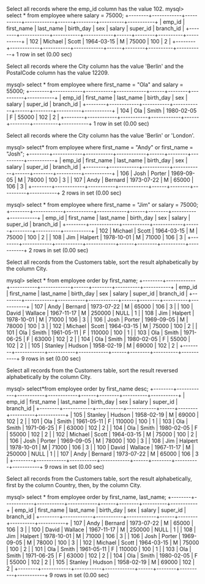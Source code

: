Select all records where the emp_id column has the value 102.
mysql> select * from employee where salary = 75000;
+--------+------------+-----------+------------+------+--------+----------+-----------+
| emp_id | first_name | last_name | birth_day  | sex  | salary | super_id | branch_id |
+--------+------------+-----------+------------+------+--------+----------+-----------+
|    102 | Michael    | Scott     | 1964-03-15 | M    |  75000 |      100 |         2 |
+--------+------------+-----------+------------+------+--------+----------+-----------+
1 row in set (0.00 sec)

Select all records where the City column has the value 'Berlin' and the PostalCode column has the value 12209.

mysql> select * from employee where first_name = "Ola" and salary = 55000;
+--------+------------+-----------+------------+------+--------+----------+-----------+
| emp_id | first_name | last_name | birth_day  | sex  | salary | super_id | branch_id |
+--------+------------+-----------+------------+------+--------+----------+-----------+
|    104 | Ola        | Smith     | 1980-02-05 | F    |  55000 |      102 |         2 |
+--------+------------+-----------+------------+------+--------+----------+-----------+
1 row in set (0.00 sec)

Select all records where the City column has the value 'Berlin' or 'London'.

mysql> select* from employee where first_name = "Andy" or first_name = "Josh";
+--------+------------+-----------+------------+------+--------+----------+-----------+
| emp_id | first_name | last_name | birth_day  | sex  | salary | super_id | branch_id |
+--------+------------+-----------+------------+------+--------+----------+-----------+
|    106 | Josh       | Porter    | 1969-09-05 | M    |  78000 |      100 |         3 |
|    107 | Andy       | Bernard   | 1973-07-22 | M    |  65000 |      106 |         3 |
+--------+------------+-----------+------------+------+--------+----------+-----------+
2 rows in set (0.00 sec)

mysql> select * from employee where first_name = "Jim" or salary = 75000;
+--------+------------+-----------+------------+------+--------+----------+-----------+
| emp_id | first_name | last_name | birth_day  | sex  | salary | super_id | branch_id |
+--------+------------+-----------+------------+------+--------+----------+-----------+
|    102 | Michael    | Scott     | 1964-03-15 | M    |  75000 |      100 |         2 |
|    108 | Jim        | Halpert   | 1978-10-01 | M    |  71000 |      106 |         3 |
+--------+------------+-----------+------------+------+--------+----------+-----------+
2 rows in set (0.00 sec)

Select all records from the Customers table, sort the result alphabetically by the column City.

mysql> select * from employee order by first_name;
+--------+------------+-----------+------------+------+--------+----------+-----------+
| emp_id | first_name | last_name | birth_day  | sex  | salary | super_id | branch_id |
+--------+------------+-----------+------------+------+--------+----------+-----------+
|    107 | Andy       | Bernard   | 1973-07-22 | M    |  65000 |      106 |         3 |
|    100 | David      | Wallace   | 1967-11-17 | M    | 250000 |     NULL |         1 |
|    108 | Jim        | Halpert   | 1978-10-01 | M    |  71000 |      106 |         3 |
|    106 | Josh       | Porter    | 1969-09-05 | M    |  78000 |      100 |         3 |
|    102 | Michael    | Scott     | 1964-03-15 | M    |  75000 |      100 |         2 |
|    101 | Ola        | Smith     | 1961-05-11 | F    | 110000 |      100 |         1 |
|    103 | Ola        | Smith     | 1971-06-25 | F    |  63000 |      102 |         2 |
|    104 | Ola        | Smith     | 1980-02-05 | F    |  55000 |      102 |         2 |
|    105 | Stanley    | Hudson    | 1958-02-19 | M    |  69000 |      102 |         2 |
+--------+------------+-----------+------------+------+--------+----------+-----------+
9 rows in set (0.00 sec)

Select all records from the Customers table, sort the result reversed alphabetically by the column City.

mysql> select*from employee order by first_name desc;
+--------+------------+-----------+------------+------+--------+----------+-----------+
| emp_id | first_name | last_name | birth_day  | sex  | salary | super_id | branch_id |
+--------+------------+-----------+------------+------+--------+----------+-----------+
|    105 | Stanley    | Hudson    | 1958-02-19 | M    |  69000 |      102 |         2 |
|    101 | Ola        | Smith     | 1961-05-11 | F    | 110000 |      100 |         1 |
|    103 | Ola        | Smith     | 1971-06-25 | F    |  63000 |      102 |         2 |
|    104 | Ola        | Smith     | 1980-02-05 | F    |  55000 |      102 |         2 |
|    102 | Michael    | Scott     | 1964-03-15 | M    |  75000 |      100 |         2 |
|    106 | Josh       | Porter    | 1969-09-05 | M    |  78000 |      100 |         3 |
|    108 | Jim        | Halpert   | 1978-10-01 | M    |  71000 |      106 |         3 |
|    100 | David      | Wallace   | 1967-11-17 | M    | 250000 |     NULL |         1 |
|    107 | Andy       | Bernard   | 1973-07-22 | M    |  65000 |      106 |         3 |
+--------+------------+-----------+------------+------+--------+----------+-----------+
9 rows in set (0.00 sec)


Select all records from the Customers table, sort the result alphabetically, first by the column Country, then, by the column City.

mysql> select * from employee order by first_name, last_name;
+--------+------------+-----------+------------+------+--------+----------+-----------+
| emp_id | first_name | last_name | birth_day  | sex  | salary | super_id | branch_id |
+--------+------------+-----------+------------+------+--------+----------+-----------+
|    107 | Andy       | Bernard   | 1973-07-22 | M    |  65000 |      106 |         3 |
|    100 | David      | Wallace   | 1967-11-17 | M    | 250000 |     NULL |         1 |
|    108 | Jim        | Halpert   | 1978-10-01 | M    |  71000 |      106 |         3 |
|    106 | Josh       | Porter    | 1969-09-05 | M    |  78000 |      100 |         3 |
|    102 | Michael    | Scott     | 1964-03-15 | M    |  75000 |      100 |         2 |
|    101 | Ola        | Smith     | 1961-05-11 | F    | 110000 |      100 |         1 |
|    103 | Ola        | Smith     | 1971-06-25 | F    |  63000 |      102 |         2 |
|    104 | Ola        | Smith     | 1980-02-05 | F    |  55000 |      102 |         2 |
|    105 | Stanley    | Hudson    | 1958-02-19 | M    |  69000 |      102 |         2 |
+--------+------------+-----------+------------+------+--------+----------+-----------+
9 rows in set (0.00 sec)
